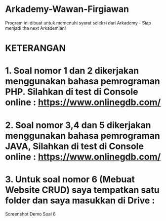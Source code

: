 # Arkademy-Wawan-Firgiawan
Program ini dibuat untuk memenuhi syarat seleksi dari Arkademy - Siap menjadi the next Arkademian!

# KETERANGAN

# 1. Soal nomor 1 dan 2 dikerjakan menggunakan bahasa pemrograman PHP. Silahkan di test di Console online : https://www.onlinegdb.com/

# 2. Soal nomor 3,4 dan 5 dikerjakan menggunakan bahasa pemrograman JAVA, Silahkan di test di Console online : https://www.onlinegdb.com/

# 3. Untuk soal nomor 6 (Mebuat Website CRUD) saya tempatkan satu folder dan saya masukkan di Drive : 

Screenshot Demo Soal 6

